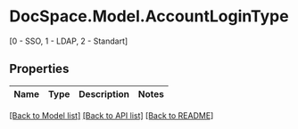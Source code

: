 # DocSpace.Model.AccountLoginType
[0 - SSO, 1 - LDAP, 2 - Standart]

## Properties

Name | Type | Description | Notes
------------ | ------------- | ------------- | -------------

[[Back to Model list]](../README.md#documentation-for-models) [[Back to API list]](../README.md#documentation-for-api-endpoints) [[Back to README]](../README.md)

